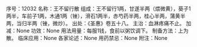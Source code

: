 序号：12032
名称：王不留行散
组成：王不留行1两，甘遂半两（煨微黄），葵子1两半，车前子1两，木通1两（锉），滑石1两半，赤芍药半两，桂心半两，蒲黄半两，当归半两（锉，微炒）。
出处：《圣惠》卷五十八。
主治：血淋疼痛不止。
加减：None
功效：None
用法用量：每服1钱，食前以粥饮调下。
制备方法：上为散。
临床应用：None
各家论述：None
用药禁忌：None
附注：None

